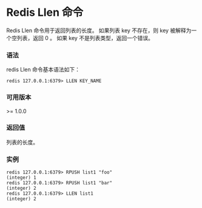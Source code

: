 # Redis Llen 命令

Redis Llen 命令用于返回列表的长度。 如果列表 key 不存在，则 key 被解释为一个空列表，返回 0 。 如果 key 不是列表类型，返回一个错误。

### 语法

redis Llen 命令基本语法如下：

```
redis 127.0.0.1:6379> LLEN KEY_NAME 
```

### 可用版本

\>= 1.0.0

### 返回值

列表的长度。

### 实例

```
redis 127.0.0.1:6379> RPUSH list1 "foo"
(integer) 1
redis 127.0.0.1:6379> RPUSH list1 "bar"
(integer) 2
redis 127.0.0.1:6379> LLEN list1
(integer) 2
```